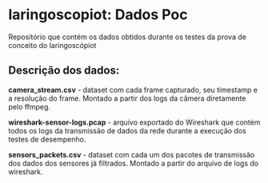 # laringoscopiot: Dados Poc

Repositório que contém os dados obtidos durante os testes da prova de conceito do laringoscópiot

## Descrição dos dados:

**camera_stream.csv** - dataset com cada frame capturado, seu timestamp e a resolução do frame. Montado a partir dos logs da câmera diretamente pelo ffmpeg.

**wireshark-sensor-logs.pcap** - arquivo exportado do Wireshark que contém todos os logs da transmissão de dados da rede durante a execução dos testes de desempenho.

**sensors_packets.csv** - dataset com cada um dos pacotes de transmissão dos dados dos sensores já filtrados. Montado a partir do arquivo de logs do wireshark.
